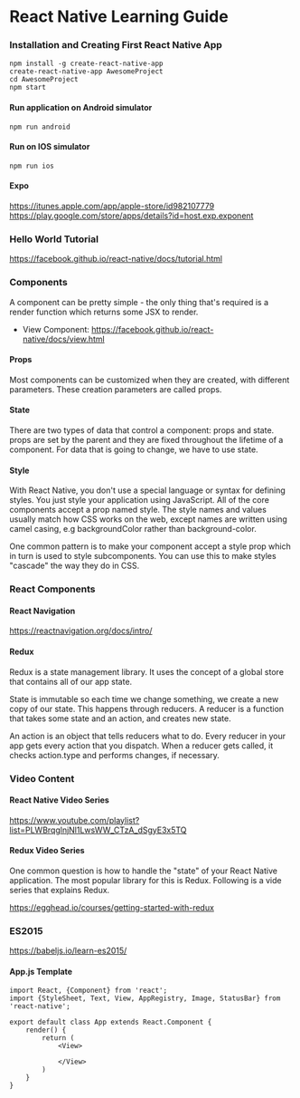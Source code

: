 # React Native Learning Guide

### Installation and Creating First React Native App

    npm install -g create-react-native-app
    create-react-native-app AwesomeProject
    cd AwesomeProject
    npm start


#### Run application on Android simulator

    npm run android

#### Run on IOS simulator

    npm run ios

#### Expo
https://itunes.apple.com/app/apple-store/id982107779
https://play.google.com/store/apps/details?id=host.exp.exponent

### Hello World Tutorial

https://facebook.github.io/react-native/docs/tutorial.html

### Components

A component can be pretty simple - the only thing that's 
required is a render function which returns some JSX to render.

 * View Component: https://facebook.github.io/react-native/docs/view.html
 

#### Props

Most components can be customized when they are created, 
with different parameters. These creation parameters are 
called props.


#### State

There are two types of data that control a component: 
props and state. props are set by the parent and they are 
fixed throughout the lifetime of a component. For data that
is going to change, we have to use state.


#### Style

With React Native, you don't use a special language or syntax
for defining styles. You just style your application using
JavaScript. All of the core components accept a prop named
style. The style names and values usually match how CSS works
on the web, except names are written using camel casing, e.g
backgroundColor rather than background-color.

One common pattern is to make your component accept a style 
prop which in turn is used to style subcomponents. You can use
this to make styles "cascade" the way they do in CSS.

### React Components

#### React Navigation

https://reactnavigation.org/docs/intro/

#### Redux

Redux is a state management library. 
It uses the concept of a global store that contains all of our app state.

State is immutable so each time we change something, we create a 
new copy of our state.
This happens through reducers. 
A reducer is a function that takes some state and an action, 
and creates new state.

An action is an object that tells reducers what to do. 
Every reducer in your app gets every action that you dispatch.
When a reducer gets called, it checks action.type and performs changes, if necessary.

### Video Content 

#### React Native Video Series

https://www.youtube.com/playlist?list=PLWBrqglnjNl1LwsWW_CTzA_dSgyE3x5TQ

#### Redux Video Series

One common question is how to handle the "state" of your React 
Native application. The most popular library for this is Redux.
Following is a vide series that explains Redux.

https://egghead.io/courses/getting-started-with-redux

### ES2015

https://babeljs.io/learn-es2015/

#### App.js Template

    import React, {Component} from 'react';
    import {StyleSheet, Text, View, AppRegistry, Image, StatusBar} from 'react-native';

    export default class App extends React.Component {
        render() {
            return (
                <View>

                </View>
            )
        }
    }

